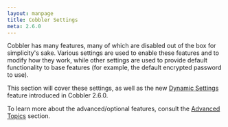```yaml
---
layout: manpage
title: Cobbler Settings
meta: 2.6.0
---
```


Cobbler has many features, many of which are disabled out of the box for simplicity's sake. Various settings are used to
enable these features and to modify how they work, while other settings are used to provide default functionality to
base features (for example, the default encrypted password to use).

This section will cover these settings, as well as the new
<a href="/manuals/2.6.0/3/3/1_-_Dynamic_Settings.html">Dynamic Settings</a> feature introduced in Cobbler 2.6.0.

To learn more about the advanced/optional features, consult the
<a href="/manuals/2.6.0/4_-_Advanced_Topics.html">Advanced Topics</a> section.
